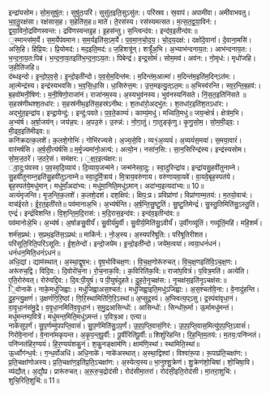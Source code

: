 

  
इन्द्रा॑यसोम। सो॒म॒सुषु॑त:। सुषु॑तः॒परि॑। सुसु॑त॒इति॒सुऽसु॑त:। परि॑स्रव। स्र॒वाप॑। अपामी॑वा। अमी॑वाभवतु। भ॒व॒तु॒रक्ष॑सा। रक्ष॑सास॒ह। स॒हेति॑स॒ह॥ माते॑। ते॒रस॑स्य। रस॑स्यमत्सत। म॒त्स॒त॒द्व॒या॒विन॑:। द्व॒या॒विनो॒द्रवि॑णस्वन्त:। द्रवि॑णस्वन्तइ॒ह। इ॒हस॑न्तु। स॒न्त्विन्द॑व:। इन्द॑व॒इतीन्द॑व:॥  
॒स्मान्त्स॑म॒र्ये। स॒म॒र्येप॑वमान। स॒म॒र्यइति॑स॒ऽम॒र्ये। प॒व॒मा॒न॒चो॒द॒य॒। चो॒द॒य॒दक्ष॑:। दक्षो॑दे॒वानां॑। दे॒वाना॒मसि॑। असि॒हि। हिप्रि॒य:। प्रि॒योमद॑:। मद॒इति॒मद॑:॥ ज॒हिशत्रू॑न्। शत्रूँ॑अ॒भि। अ॒भ्याभ॑न्दनाय॒त:। आभ॑न्दनाय॒त:। भ॒न्द॒ना॒य॒त:पिब॑। भ॒न्द॒ना॒य॒तइति॑भ॒न्द॒ना॒ऽय॒त:। पिबेन्द्र॑। इन्द्र॒सोमं॑। सोम॒मव॑। अव॑न:। नो॒मृध॑:। मृधो॑जहि। ज॒हीति॑जहि॥  
द॑ब्धइन्दो। इ॒न्दो॒प॒व॒से॒। इ॒न्दो॒इती॑न्दो। प॒व॒से॒म॒दिन्त॑म:। म॒दिन्त॑म॒आत्मा॑। म॒दिन्त॑म॒इति॑म॒दिन्ऽत॑म:। आ॒त्मेन्द्र॑स्य। इन्द्र॑स्यभवसि। भ॒व॒सि॒धा॒सि। धा॒सिरु॑त्त॒म:। उ॒त्त॒मइत्यु॒त्ऽत॒म:॥ अ॒भिस्व॑रन्ति। स्व॒र॒न्ति॒ब॒हव॑:। ब॒हवो॑मनी॒षिण॑:। म॒नी॒षिणो॒राजा॑नं। राजा॑नम॒स्य। अ॒स्यभुव॑नस्य। भुव॑नस्यनिंसते। निं॒स॒त॒इति॑निंसते ॥  
स॒हस्र॑णीथश्श॒तधा॑र:। स॒हस्र॑नीथ॒इति॑स॒हस्र॑ऽनीथ:। श॒तधा॑रो॒अद्भु॑त:। श॒तधा॑र॒इति॑श॒तऽधा॑र:। अद्भु॑त॒इन्द्रा॑य। इन्द्रा॒येन्दु॑:। इन्दु॑:पवते। प॒व॒ते॒काम्यं॑। काम्यं॒मधु॑। मध्विति॒मधु॑॥ जय॒न्क्षेत्रं॑। क्षेत्र॑म॒भि। अ॒भ्य॑र्ष। अ॒र्षा॒जय॑न्। जय॑न्न॒प:। अ॒पउ॒रुं। उ॒रुन्न॑:। नो॒गा॒तुं। गा॒तुङ्कृ॑णु। कृ॒णु॒सो॒म॒। सो॒म॒मी॒ढ्व॒:। मी॒ढ्व॒इति॑मीढ्व:॥  
कनि॑क्रदत्क॒लशे॑। क॒लशे॒गोभिः॑। गोभि॑रज्यसे। अ॒ज्य॒से॒वि। व्य१॒॑अ॒व्ययं॑। अ॒व्ययं॑स॒मया॑। स॒मया॒वारं॑। वार॑मर्षसि। अ॒र्ष॒सी॒त्य॑र्षसि॥ म॒र्मृ॒ज्यमा॑नो॒अत्य॑:। अत्यो॒न। नसा॑न॒सि:। सा॒न॒सिरिन्द्र॑स्य। इन्द्र॑स्यसोम। सो॒म॒ज॒ठरे॑। ज॒ठरे॒सं। सम॑क्षर:। ॒क्ष॒र॒इत्य॑क्षर:॥  
्वा॒दु:प॑वस्व। प॒व॒स्व॒दि॒व्याय॑। दि॒व्याय॒जन्म॑ने। जन्म॑नेस्वा॒दु:। स्वा॒दुरिन्द्रा॑य। इन्द्रा॑यसु॒हवी॑तुनाम्ने। सु॒हवी॑तुनाम्न॒इति॑सु॒हवी॑तुऽनाम्ने॥ स्वा॒दुर्मि॒त्राय॑। मि॒त्राय॒वरु॑णाय। वरु॑णायवा॒यवे॑। वा॒यवे॒बृह॒स्पत॑ये। बृह॒स्पत॑ये॒मधु॑मान्। मधु॑माँ॒अदा॑भ्य:। मधु॑मा॒निति॒मधु॑ऽमान्। अदा॑भ्य॒इत्यदा॑भ्य:॥ 10॥  
अत्यं॑मृजन्ति। मृ॒ज॒न्ति॒क॒लशे॑। क॒लशे॒दश॑। दश॒क्षिप॑:। क्षिप॒:प्र। प्रविप्रा॑णां। विप्रा॑णाम्म॒तय॑:। म॒तयो॒वाच॑:। वाच॑ईरते। ई॒र॒त॒इती॑रते॥ पव॑मानाअ॒भि। अ॒भ्य॑र्षन्ति। अ॒र्ष॒न्ति॒सु॒ष्टु॒तिं। सु॒ष्टु॒तिमेन्द्रं॑। सु॒स्तु॒तिमिति॑सु॒ऽस्तु॒तिं। एन्द्रं॑। इन्द्रं॑विशन्ति। वि॒श॒न्ति॒म॒दि॒रास॑:। म॒दि॒रास॒इन्द॑व:। इन्द॑व॒इतीन्द॑व:॥  
पव॑मानोअे॒भि। अ॒भ्य॑र्ष। अ॒र्षाङसु॒वीर्यं॑। सु॒वीर्य॑मु॒र्वी। सु॒वीर्य॒मिति॑सु॒ऽवीर्यं॑। उ॒र्वीगव्यू॑तिं। गव्यू॑तिं॒महि॑। महि॒शर्म॑। शर्म॑स॒प्रथ॑:। स॒प्रथ॒इति॑स॒ऽप्रथ॑:॥ माकि॑र्न:। नो॒अ॒स्य। अ॒स्यपरि॑षूति:। परि॑षूतिरीशत। परि॑सूति॒रिति॒परि॑ऽसूति:। ई॒श॒तेन्दो॑। इन्दो॒जये॑म। इ॒न्दो॒इती॑न्दो। जये॑म॒त्वया॑। त्वया॒धनं॑धनं। धनं॑धन॒मिति॒धनं॑ऽधनं॥  
अधि॒द्यां। द्याम॑स्थात्। अ॒स्था॒द्वृ॒ष॒भ:। वृ॒ष॒भोवि॑चक्ष॒ण:। वि॒च॒क्ष॒णोरू॑रुचत्। वि॒च॒क्ष॒णइति॑वि॒ऽच॒क्ष॒ण:। अरू॑रुच॒द्वि। विदि॒व:। दि॒वोरॊ॑च॒ना। रो॒च॒नाक॒वि:। क॒विरिति॑क॒वि:॥ राजा॑प॒वित्रं॑। प॒वित्र॒मति॑। अत्ये॑ति। ए॒ति॒रोरु॑वत्। रोरु॑वद्दि॒व:। दि॒व:पी॒युषं॑। प पी॒युषं॑दुहते। दु॒ह॒ते॒नृ॒चक्ष॑स:। नृ॒चक्ष॑स॒इति॑नृ॒ऽचक्ष॑स:॥  
ि॒वोनाके॑। नाके॒मधु॑जिह्वा:। मधु॑जिह्वाअस॒श्चत॑:। मधु॑जिह्वा॒इति॒मधु॑ऽजिह्वा:। अ॒स॒श्चतो॑वे॒ना:। वे॒नादु॑हन्ति। दु॒ह॒न्त्यु॒क्षणं॑। उ॒क्षणं॑गि॒रि॒ष्ठां। गि॒रि॒स्थामिति॑गि॒रि॒ऽस्थां॥ अ॒प्सुद्र॒स्पं। अ॒प्स्वित्य॒प्ऽसु। द्र॒स्पंवा॑वृधा॒नं। वा॒वृ॒धा॒नंस॑मु॒द्रे। व॒वृ॒धा॒नमिति॑व॒वृ॒धा॒नं। स॒मु॒द्रआसिन्धो॑:। आसिन्धो॑:। सिन्धो॑रू॒र्मा। ऊ॒र्मामधु॑मन्तं। मधु॑मन्तम्प॒वित्रे॑। मधु॑मन्त॒मिति॒मधु॑ऽमन्तं। प॒वित्र॒आ। एत्या॥  
नाके॑सुप॒र्णं। सु॒प॒र्णम्मु॑पपप्ति॒वासं॑। सु॒प॒र्णमिति॑सु॒ऽप॒र्णं। उ॒प॒प॒प्ति॒वासं॒गिर॑:। उ॒प॒प॒प्ति॒वास॒मित्यु॑प॒प॒प्ति॒ऽवासं॑। गिरो॑वे॒नानां॑। वे॒नानां॑मकृपन्त। अ॒कृ॒प॒न्त॒पू॒र्वी:। पू॒र्वीरिति॑पू॒र्वी:॥ शिशुं॑रिहन्ति। रि॒ह॒न्ति॒म॒तय॑:। म॒तय॒:पनि॑प्नतं। पनि॑प्नतंहिर॒ण्ययं॑। हि॒र॒ण्ययं॑शकु॒नं। श॒कु॒नङ्क्षाम॑णि। क्षाम॑णि॒स्थां। स्थामिति॒स्थां॥  
ऊ॒र्ध्वोग॑न्ध॒र्व:। ग॒न्ध॒र्वोअधि॑। अधि॒नाके॑। नाके॑अस्थात्। अ॒स्था॒द्विश्वा॑। विश्वा॑रू॒पा। रू॒पाप्र॑ति॒चक्षा॑ण:। प्र॒ति॒चक्षा॑णोअस्य। प्र॒ति॒चक्षा॑ण॒इति॑प्र॒ति॒ऽचक्षा॑ण:। अ॒स्येत्य॒स्य॥ भा॒नुश्शु॒क्रेण॑। शु॒क्रेण॑शो॒चिषा॑। शो॒चिषा॒वि। व्य॑द्यौत्। अ॒द्यौ॒प्र। प्रारू॑रुचत्। अ॒रू॒रु॒च॒द्रोद॑सी। रोद॑सीमा॒तरा॑। रोद॑सी॒इति॒रोद॑सी। मा॒तरा॒शुचि॑:। शुचि॒रिति॒शुचि॑:॥ 11॥  
